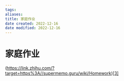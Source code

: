 ```yaml
---
tags: 
aliases: 
title: 家庭作业
date created: 2022-12-16
date modified: 2022-12-16
---
```


# 家庭作业
(https://link.zhihu.com/?target=https%3A//supermemo.guru/wiki/Homework)[[3]](https://zhuanlan.zhihu.com/p/353404375#ref_3)